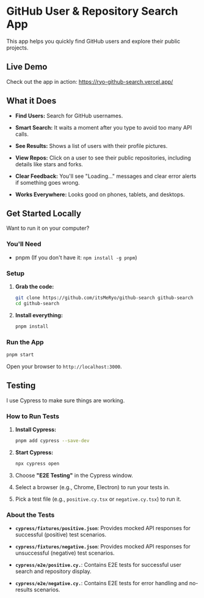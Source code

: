 # GitHub User & Repository Search App

This app helps you quickly find GitHub users and explore their public projects.

## Live Demo

Check out the app in action: <https://ryo-github-search.vercel.app/>

## What it Does

- **Find Users:** Search for GitHub usernames.

- **Smart Search:** It waits a moment after you type to avoid too many API calls.

- **See Results:** Shows a list of users with their profile pictures.

- **View Repos:** Click on a user to see their public repositories, including details like stars and forks.

- **Clear Feedback:** You'll see "Loading..." messages and clear error alerts if something goes wrong.

- **Works Everywhere:** Looks good on phones, tablets, and desktops.

## Get Started Locally

Want to run it on your computer?

### You'll Need

- pnpm (If you don't have it: `npm install -g pnpm`)

### Setup

1.  **Grab the code:**

    ```bash
    git clone https://github.com/itsMeRyo/github-search github-search
    cd github-search
    ```

2.  **Install everything:**

    ```bash
    pnpm install
    ```

### Run the App

```bash
pnpm start
```

Open your browser to `http://localhost:3000`.

## Testing

I use Cypress to make sure things are working.

### How to Run Tests

1.  **Install Cypress:**

    ```bash
    pnpm add cypress --save-dev
    ```

2.  **Start Cypress:**

    ```bash
    npx cypress open
    ```

3.  Choose **"E2E Testing"** in the Cypress window.

4.  Select a browser (e.g., Chrome, Electron) to run your tests in.

5.  Pick a test file (e.g., `positive.cy.tsx` or `negative.cy.tsx`) to run it.

### About the Tests

- **`cypress/fixtures/positive.json`**: Provides mocked API responses for successful (positive) test scenarios.

- **`cypress/fixtures/negative.json`**: Provides mocked API responses for unsuccessful (negative) test scenarios.

- **`cypress/e2e/positive.cy.`**: Contains E2E tests for successful user search and repository display.

- **`cypress/e2e/negative.cy.`**: Contains E2E tests for error handling and no-results scenarios.
